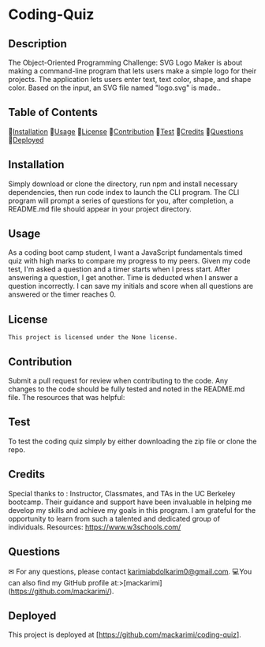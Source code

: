 # Coding-Quiz


## Description
The Object-Oriented Programming Challenge: SVG Logo Maker is about making a command-line program that lets users make a simple logo for their projects. The application lets users enter text, text color, shape, and shape color. Based on the input, an SVG file named "logo.svg" is made..

## Table of Contents
💠[Installation](#installation)
💠[Usage](#usage)
💠[License](#license)
💠[Contribution](#contribution)
💠[Test](#test)
💠[Credits](#credits)
💠[Questions](#questions)
💠[Deployed](#deployed)

## Installation
Simply download or clone the directory, run npm and install necessary dependencies, then run code index to launch the CLI program. The CLI program will prompt a series of questions for you, after completion, a README.md file should appear in your project directory.

## Usage
As a coding boot camp student, I want a JavaScript fundamentals timed quiz with high marks to compare my progress to my peers.
Given my code test, I'm asked a question and a timer starts when I press start. After answering a question, I get another. Time is deducted when I answer a question incorrectly. I can save my initials and score when all questions are answered or the timer reaches 0.

## License
    This project is licensed under the None license.

## Contribution
Submit a pull request for review when contributing to the code. Any changes to the code should be fully tested and noted in the README.md file. The resources that was helpful: 
## Test
To test the coding quiz simply by either downloading the zip file or clone the repo.

## Credits
Special thanks to : Instructor, Classmates, and TAs in the UC Berkeley bootcamp. Their guidance and support have been invaluable in helping me develop my skills and achieve my goals in this program. I am grateful for the opportunity to learn from such a talented and dedicated group of individuals. Resources: https://www.w3schools.com/

## Questions
✉ For any questions, please contact karimiabdolkarim0@gmail.com.
💻You can also find my GitHub profile at:>[mackarimi] (https://github.com/mackarimi/).

## Deployed
This project is deployed at [https://github.com/mackarimi/coding-quiz].

